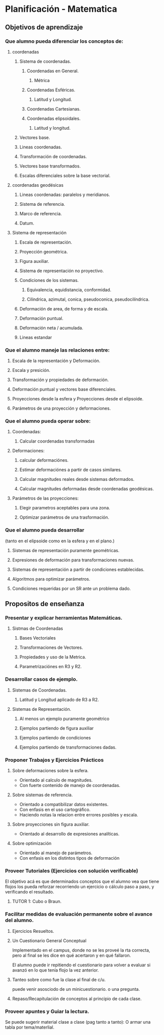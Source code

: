 # Planificación - Matematica

## Objetivos de aprendizaje

### Que alumno pueda diferenciar los conceptos de:

1.  coordenadas

    1.  Sistema de coordenadas.

        1.  Coordenadas en General.

            1.  Métrica

        2.  Coordenadas Esféricas.

            1.  Latitud y Longitud.

        3.  Coordenadas Cartesianas.

        4.  Coordenadas elipsoidales.

            1.  Latitud y longitud.

    2.  Vectores base.

    3.  Lineas coordenadas.

    4.  Transformación de coordenadas.

    5.  Vectores base transformados.

    6.  Escalas diferenciales sobre la base vectorial.

2.  coordenadas geodésicas

    1.  Lineas coordenadas: paralelos y meridianos.

    2.  Sistema de referencia.

    3.  Marco de referencia.

    4.  Datum.

3.  Sistema de representación

    1.  Escala de representación.

    2.  Proyección geométrica.

    3.  Figura auxiliar.

    4.  Sistema de representación no proyectivo.

    5.  Condiciones de los sistemas.

        1.  Equivalencia, equidistancia, conformidad.

        2.  Cilindrica, azimutal, conica, pseudoconica,
            pseudocilíndrica.

    6.  Deformación de area, de forma y de escala.

    7.  Deformación puntual.

    8.  Deformación neta / acumulada.

    9.  Lineas estandar

### Que el alumno maneje las relaciones entre:

1.  Escala de la representación y Deformación.

2.  Escala y presición.

3.  Transformación y propiedades de deformación.

4.  Deformación puntual y vectores base diferenciales.

5.  Proyecciones desde la esfera y Proyecciones desde el elipsoide.

6.  Parámetros de una proyección y deformaciones.

### Que el alumno pueda operar sobre:

1.  Coordenadas:

    1.  Calcular coordenadas transformadas

2.  Deformaciones:

    1.  calcular deformaciónes.

    2.  Estimar deformaciónes a partir de casos similares.

    3.  Calcular magnitudes reales desde sistemas deformados.

    4.  Calcular magnitudes deformadas desde coordenadas geodésicas.

3.  Parámetros de las proyecciones:

    1.  Elegir parametros aceptables para una zona.

    2.  Optimizar parámetros de una trasformación.

### Que el alumno pueda desarrollar

(tanto en el elipsoide como en la esfera y en el plano.)

1.  Sistemas de representación puramente geométricas.

2.  Expresiones de deformación para transformaciones nuevas.

3.  Sistemas de representación a partir de condiciones establecidas.

4.  Algoritmos para optimizar parámetros.

5.  Condiciones requeridas por un SR ante un problema dado.

## Propositos de enseñanza

### Presentar y explicar herramientas Matemáticas.

1.  Sistmas de Coordenadas

    1.  Bases Vectoriales

    2.  Transformaciones de Vectores.

    3.  Propiedades y uso de la Metrica.

    4.  Parametrizaciónes en R3 y R2.

### Desarrollar casos de ejemplo.

1.  Sistemas de Coordenadas.

    1.  Latitud y Longitud aplicado de R3 a R2.

2.  Sistemas de Representación.

    1.  Al menos un ejemplo puramente geométrico

    2.  Ejemplos partiendo de figura auxiliar

    3.  Ejemplos partiendo de condiciones

    4.  Ejemplos partiendo de transformaciones dadas.

### Proponer Trabajos y Ejercicios Prácticos

1.  Sobre deformaciones sobre la esfera.

    -   Orientado al calculo de magnitudes.
    -   Con fuerte contenido de manejo de coordenadas.

2.  Sobre sistemas de referencia.

    -   Orientado a compatibilizar datos existentes.
    -   Con enfasis en el uso cartográfico.
    -   Haciendo notas la relacion entre errores posibles y escala.

3.  Sobre proyecciones sin figura auxiliar.

    -   Orientado al desarrollo de expresiones analíticas.

4.  Sobre optimización

    -   Orientado al manejo de parámetros.
    -   Con enfasis en los distintos tipos de deformación

### Proveer Tutoriales (Ejercicios con solución verificable)

El objetivo acá es que determinados conceptos que el alumno vea que
tiene flojos los pueda reforzar recorriendo un ejercicio o cálculo paso
a paso, y verificando el resultado.

1.  TUTOR 1: Cubo o Braun.

### Facilitar medidas de evaluación permanente sobre el avance del alumno.

1.  Ejercicios Resueltos.

2.  Un Cuestionario General Conceptual

    Implementado en el campus, donde no se les proveé la rta correcta,
    pero al final se les dice en qué acertaron y en qué fallaron.

    El alumno puede ir repitiendo el cuestionario para volver a evaluar
    si avanzó en lo que tenía flojo la vez anterior.

3.  Tanteo sobre como fue la clase al final de c/u.

    puede venir asosciodo de un minicuestionario. o una pregunta.

4.  Repaso/Recapitulación de conceptos al principio de cada clase.

### Proveer apuntes y Guiar la lectura.

Se puede sugerir material clase a clase (pag tanto a tanto): O armar una
tabla por tema/materlial.
